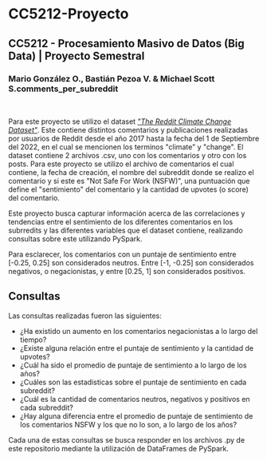 # CC5212-Proyecto

## CC5212 - Procesamiento Masivo de Datos (Big Data) | Proyecto Semestral

### Mario González O., Bastián Pezoa V. & Michael Scott S.comments_per_subreddit

<br>

Para este proyecto se utilizo el dataset *["The Reddit Climate Change Dataset"](https://www.kaggle.com/datasets/pavellexyr/the-reddit-climate-change-dataset?select=the-reddit-climate-change-dataset-comments.csv)*. Este contiene distintos comentarios y publicaciones realizadas por usuarios de Reddit desde el año 2017 hasta la fecha del 1 de Septiembre del 2022, en el cual se mencionen los terminos "climate" y "change". El dataset contiene 2 archivos .csv, uno con los comentarios y otro con los posts. Para este proyecto se utilizo el archivo de comentarios el cual contiene, la fecha de creación, el nombre del subreddit donde se realizo el comentario y si este es "Not Safe For Work (NSFW)", una puntuación que define el "sentimiento" del comentario y la cantidad de upvotes (o score) del comentario.

Este proyecto busca capturar información acerca de las correlaciones y tendencias entre el sentimiento de los diferentes comentarios en los subrredits y las diferentes variables que el dataset contiene, realizando consultas sobre este utilizando PySpark.

Para esclarecer, los comentarios con un puntaje de sentimiento entre [-0.25, 0.25] son considerados neutros. Entre [-1, -0.25] son considerados negativos, o negacionistas, y entre [0.25, 1] son considerados positivos.

## Consultas

Las consultas realizadas fueron las siguientes:

- ¿Ha existido un aumento en los comentarios negacionistas a lo largo del tiempo?
- ¿Existe alguna relación entre el puntaje de sentimiento y la cantidad de upvotes?
- ¿Cuál ha sido el promedio de puntaje de sentimiento a lo largo de los años?
- ¿Cuáles son las estadisticas sobre el puntaje de sentimiento en cada subreddit?
- ¿Cuál es la cantidad de comentarios neutros, negativos y positivos en cada subreddit?
- ¿Hay alguna diferencia entre el promedio de puntaje de sentimiento de los comentarios NSFW y los que no lo son, a lo largo de los años?

Cada una de estas consultas se busca responder en los archivos .py de este repositorio mediante la utilización de DataFrames de PySpark.
